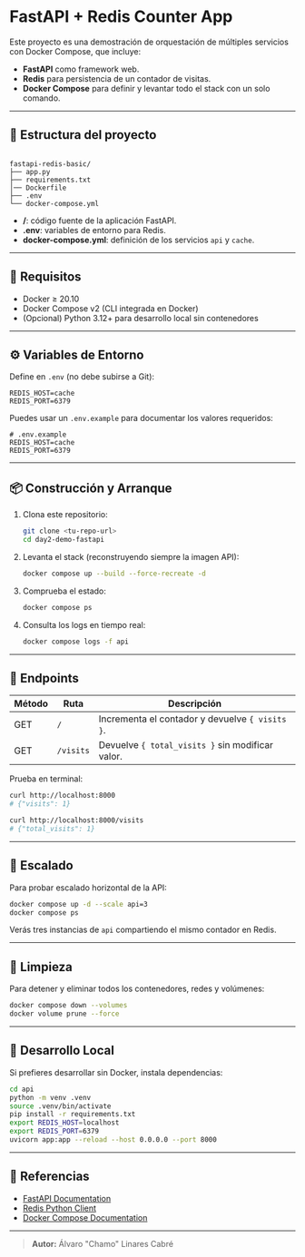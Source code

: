 # FastAPI + Redis Counter App

Este proyecto es una demostración de orquestación de múltiples servicios con Docker Compose, que incluye:

- **FastAPI** como framework web.
- **Redis** para persistencia de un contador de visitas.
- **Docker Compose** para definir y levantar todo el stack con un solo comando.

---

## 📁 Estructura del proyecto

```

fastapi-redis-basic/
├── app.py
├── requirements.txt
│── Dockerfile
├── .env
└── docker-compose.yml

````

- **/**: código fuente de la aplicación FastAPI.  
- **.env**: variables de entorno para Redis.  
- **docker-compose.yml**: definición de los servicios `api` y `cache`.  

---

## 🚀 Requisitos

- Docker ≥ 20.10  
- Docker Compose v2 (CLI integrada en Docker)  
- (Opcional) Python 3.12+ para desarrollo local sin contenedores  

---

## ⚙️ Variables de Entorno

Define en `.env` (no debe subirse a Git):

```dotenv
REDIS_HOST=cache
REDIS_PORT=6379
````

Puedes usar un `.env.example` para documentar los valores requeridos:

```dotenv
# .env.example
REDIS_HOST=cache
REDIS_PORT=6379
```

---

## 📦 Construcción y Arranque

1. Clona este repositorio:

   ```bash
   git clone <tu-repo-url>
   cd day2-demo-fastapi
   ```

2. Levanta el stack (reconstruyendo siempre la imagen API):

   ```bash
   docker compose up --build --force-recreate -d
   ```

3. Comprueba el estado:

   ```bash
   docker compose ps
   ```

4. Consulta los logs en tiempo real:

   ```bash
   docker compose logs -f api
   ```

---

## 🔗 Endpoints

| Método | Ruta      | Descripción                                      |
| ------ | --------- | ------------------------------------------------ |
| GET    | `/`       | Incrementa el contador y devuelve `{ visits }`.  |
| GET    | `/visits` | Devuelve `{ total_visits }` sin modificar valor. |

Prueba en terminal:

```bash
curl http://localhost:8000
# {"visits": 1}

curl http://localhost:8000/visits
# {"total_visits": 1}
```

---

## 🔄 Escalado

Para probar escalado horizontal de la API:

```bash
docker compose up -d --scale api=3
docker compose ps
```

Verás tres instancias de `api` compartiendo el mismo contador en Redis.

---

## 🧹 Limpieza

Para detener y eliminar todos los contenedores, redes y volúmenes:

```bash
docker compose down --volumes
docker volume prune --force
```

---

## 🔧 Desarrollo Local

Si prefieres desarrollar sin Docker, instala dependencias:

```bash
cd api
python -m venv .venv
source .venv/bin/activate
pip install -r requirements.txt
export REDIS_HOST=localhost
export REDIS_PORT=6379
uvicorn app:app --reload --host 0.0.0.0 --port 8000
```

---

## 📖 Referencias

* [FastAPI Documentation](https://fastapi.tiangolo.com/)
* [Redis Python Client](https://pypi.org/project/redis/)
* [Docker Compose Documentation](https://docs.docker.com/compose/)

---

> **Autor:** Álvaro "Chamo" Linares Cabré
